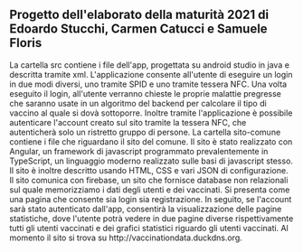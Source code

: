 <h2>Progetto dell'elaborato della maturità 2021 di Edoardo Stucchi, Carmen Catucci e Samuele Floris</h2>
La cartella src contiene i file dell'app, progettata su android studio in java e descritta tramite xml.
L'applicazione consente all'utente di eseguire un login in due modi diversi, uno tramite SPID e uno tramite tessera NFC.
Una volta eseguito il login, all'utente verranno chieste le proprie malattie pregresse che saranno usate in un algoritmo del backend per
calcolare il tipo di vaccino al quale si dovà sottoporre. Inoltre tramite l'applicazione è possibile autenticare l'account creato sul sito
tramite la tessera NFC, che autenticherà solo un ristretto gruppo di persone.
La cartella sito-comune contiene i file che riguardano il sito del comune. Il sito è stato realizzato con Angular, un framework di javascript
programmato prevalentemente in TypeScript, un linguaggio moderno realizzato sulle basi di javascript stesso. Il sito è inoltre descritto usando
HTML, CSS e vari JSON di configurazione. Il sito comunica con firebase, un sito che fornisce database non relazionali sul quale memorizziamo i
dati degli utenti e dei vaccinati. Si presenta come una pagina che consente sia login sia registrazione. In seguito, se l'account sarà stato autenticato
dall'app, consentirà la visualizzazione delle pagine statistiche, dove l'utente potrà vedere in due pagine diverse rispettivamente tutti gli utenti
vaccinati e dei grafici statistici riguardo gli utenti vaccinati. Al momento il sito si trova su http://vaccinationdata.duckdns.org.
